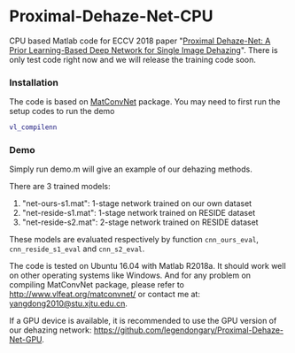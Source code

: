 # Proximal-Dehaze-Net-CPU

CPU based Matlab code for ECCV 2018 paper "[Proximal Dehaze-Net: A Prior Learning-Based Deep Network for Single Image Dehazing](http://openaccess.thecvf.com/content_ECCV_2018/papers/Dong_Yang_Proximal_Dehaze-Net_A_ECCV_2018_paper.pdf)". There is only test code right now and we will release the training code soon.

### Installation

The code is based on [MatConvNet](http://www.vlfeat.org/matconvnet/) package. You may need to first run the setup codes to run the demo

```matlab
vl_compilenn
```

### Demo

Simply run demo.m will give an example of our dehazing methods. 

There are 3 trained models:

1. "net-ours-s1.mat": 1-stage network trained on our own dataset
2. "net-reside-s1.mat": 1-stage network trained on RESIDE dataset
3. "net-reside-s2.mat": 2-stage network trained on RESIDE dataset

These models are evaluated respectively by function `cnn_ours_eval`, `cnn_reside_s1_eval` and `cnn_s2_eval`.

The code is tested on Ubuntu 16.04 with Matlab R2018a. It should work well on other operating systems like Windows. And for any problem on compiling MatConvNet package, please refer to http://www.vlfeat.org/matconvnet/ or contact me at: yangdong2010@stu.xjtu.edu.cn.

If a GPU device is available, it is recommended to use the GPU version of our dehazing network: https://github.com/legendongary/Proximal-Dehaze-Net-GPU.



